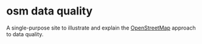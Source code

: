# osm data quality

A single-purpose site to illustrate and explain the [OpenStreetMap](http://www.openstreetmap.org/)
approach to data quality.
